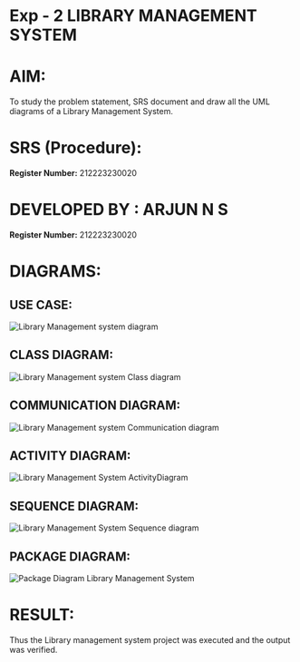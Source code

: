 # Exp - 2 LIBRARY MANAGEMENT SYSTEM

# AIM:
To study the problem statement, SRS document and draw all the UML diagrams of a Library Management System.

# SRS (Procedure):
**Register Number:** 212223230020

# DEVELOPED BY : ARJUN N S
**Register Number:** 212223230020

# DIAGRAMS:

## USE CASE:
![Library Management system diagram](https://github.com/user-attachments/assets/64528b61-292a-4ca5-a457-4d6de05ec8d7)

## CLASS DIAGRAM:
![Library Management system Class diagram](https://github.com/user-attachments/assets/2c30675d-1256-4f56-94f0-dac84cc93bd3)

## COMMUNICATION DIAGRAM:
![Library Management system Communication diagram](https://github.com/user-attachments/assets/800a87ba-a395-46c9-bd78-937bcb11dbcc)

## ACTIVITY DIAGRAM:
![Library Management System ActivityDiagram](https://github.com/user-attachments/assets/d29ab093-037a-4bf7-b691-0c7a0784d816)

## SEQUENCE DIAGRAM:
![Library Management System Sequence diagram](https://github.com/user-attachments/assets/96be6f0c-40e9-4e83-90e0-cbddb91ceb12)

## PACKAGE DIAGRAM:
![Package Diagram Library Management System](https://github.com/user-attachments/assets/795f9717-8ce0-434a-a856-4d5d715868c9)


# RESULT:
Thus the Library management system project was executed and the output was verified.
